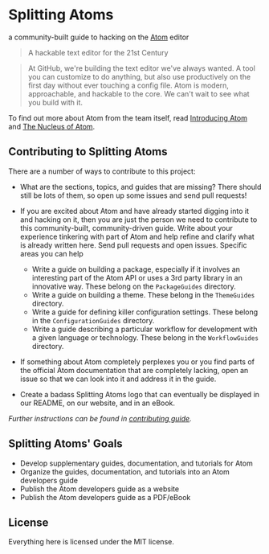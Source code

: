 # Splitting Atoms

a community-built guide to hacking on the [Atom](https://atom.io) editor

> A hackable text editor for the 21st Century

> At GitHub, we're building the text editor we've always wanted. A tool you
> can customize to do anything, but also use productively on the first day
> without ever touching a config file. Atom is modern, approachable, and
> hackable to the core. We can't wait to see what you build with it.

To find out more about Atom from the team itself, read
[Introducing Atom](http://blog.atom.io/2014/02/26/introducing-atom.html) and
[The Nucleus of Atom](http://blog.atom.io/2014/02/26/the-nucleus-of-atom.html).

## Contributing to Splitting Atoms

There are a number of ways to contribute to this project:

- What are the sections, topics, and guides that are missing? There should
still be lots of them, so open up some issues and send pull requests!

- If you are excited about Atom and have already started digging into it and
hacking on it, then you are just the person we need to contribute to this
community-built, community-driven guide. Write about your experience tinkering
with part of Atom and help refine and clarify what is already written here.
Send pull requests and open issues. Specific areas you can help
  - Write a guide on building a package, especially if it involves an interesting
  part of the Atom API or uses a 3rd party library in an innovative way. These
  belong on the `PackageGuides` directory.
  - Write a guide on building a theme. These belong in the `ThemeGuides` directory.
  - Write a guide for defining killer configuration settings. These belong in the
  `ConfigurationGuides` directory.
  - Write a guide describing a particular workflow for development with a given
  language or technology. These belong in the `WorkflowGuides` directory.

- If something about Atom completely perplexes you or you find parts of the
official Atom documentation that are completely lacking, open an issue so that
we can look into it and address it in the guide.

- Create a badass Splitting Atoms logo that can eventually be displayed in our
README, on our website, and in an eBook.

*Further instructions can be found in [contributing guide](CONTRIBUTING.md).*

## Splitting Atoms' Goals

- Develop supplementary guides, documentation, and tutorials for Atom
- Organize the guides, documentation, and tutorials into an Atom developers
  guide
- Publish the Atom developers guide as a website
- Publish the Atom developers guide as a PDF/eBook

## License

Everything here is licensed under the MIT license.
